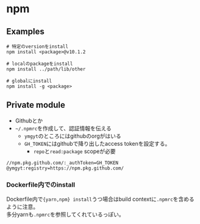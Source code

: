 # npm

## Examples

```console
# 特定のversionをinstall
npm install <package>@v10.1.2

# localのpackageをinstall
npm install ../path/lib/other

# globalにinstall
npm install -g <package>
```

## Private module

* Githubとか
* `~/.npmrc`を作成して、認証情報を伝える
  * `ymgyt`のところにはgithubのorgがはいる
  * `GH_TOKEN`にはgithubで降り出したaccess tokenを設定する。
    * `repo`と`read:package` scopeが必要
```text
//npm.pkg.github.com/:_authToken=GH_TOKEN
@ymgyt:registry=https://npm.pkg.github.com/
```

### Dockerfile内でのinstall

Dockerfile内で`{yarn,npm} install`うつ場合はbuild contextに`.npmrc`を含めるように注意。  
多分yarnも`.npmrc`を参照してくれているっぽい。
